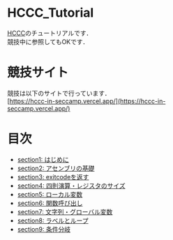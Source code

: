 # HCCC_Tutorial
[HCCC](https://github.com/Alignof/Human_C_Compiler_Contest)のチュートリアルです．  
競技中に参照してもOKです．

# 競技サイト
競技は以下のサイトで行っています．  
[https://hccc-in-seccamp.vercel.app/](https://hccc-in-seccamp.vercel.app/)

# 目次
- [section1: はじめに](/sections/section1_Introduction.md)
- [section2: アセンブリの基礎](/sections/section2_BasicOfAssembly.md)
- [section3: exitcodeを返す](/sections/section3_ReturnExitCode.md)
- [section4: 四則演算・レジスタのサイズ](/sections/section4_BasicArithmeticOperations.md)
- [section5: ローカル変数](/sections/section5_LocalVariable.md)
- [section6: 関数呼び出し](/sections/section6_CallFunction.md)
- [section7: 文字列・グローバル変数](/sections/section7_String.md)
- [section8: ラベルとループ](/sections/section8_Loop.md)
- [section9: 条件分岐](/sections/section9_Branching.md)

